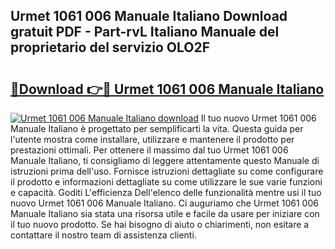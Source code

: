 ## Urmet 1061 006 Manuale Italiano Download gratuit PDF - Part-rvL Italiano Manuale del proprietario del servizio OLO2F

# <h2><a href="http://dfda9j2.blite.top/?on=Urmet+1061+006+Manuale+Italiano">🔗Download 👉🔴 Urmet 1061 006 Manuale Italiano</a></h2>

[![Urmet 1061 006 Manuale Italiano download](https://i.imgur.com/lujVjoI.png)](http://dfda9j2.blite.top/?on=Urmet+1061+006+Manuale+Italiano)
Il tuo nuovo Urmet 1061 006 Manuale Italiano è progettato per semplificarti la vita. Questa guida per l'utente mostra come installare, utilizzare e mantenere il prodotto per prestazioni ottimali. Per ottenere il massimo dal tuo Urmet 1061 006 Manuale Italiano, ti consigliamo di leggere attentamente questo Manuale di istruzioni prima dell'uso. Fornisce istruzioni dettagliate su come configurare il prodotto e informazioni dettagliate su come utilizzare le sue varie funzioni e capacità. Goditi L'efficienza Dell'elenco delle funzionalità mentre usi il tuo nuovo Urmet 1061 006 Manuale Italiano. Ci auguriamo che Urmet 1061 006 Manuale Italiano sia stata una risorsa utile e facile da usare per iniziare con il tuo nuovo prodotto. Se hai bisogno di aiuto o chiarimenti, non esitare a contattare il nostro team di assistenza clienti.
